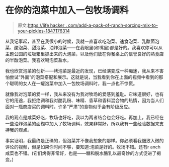 # 在你的泡菜中加入一包牧场调料

> 原文:[https://life hacker . com/add-a-pack-of-ranch-sorcing-mix-to-your-pickles-1847176314](https://lifehacker.com/add-a-packet-of-ranch-seasoning-mix-to-your-pickles-1847176314)

从我记事起，甚至在我很小的时候，我就一直喜欢吃泡菜。速食泡菜、乳酸菌泡菜、酸泡菜、甜泡菜、油炸泡菜——在我眼里(和嘴里)都是好的。我喜欢你可以从主题公园的垃圾箱里抓出来的大泡菜，以及他们放在你餐桌上的信誉良好的熟食店的半酸泡菜。我喜欢喝泡菜盐水。

我也欣赏泡菜的创新——烤泡菜是最近的发现，已经演变成一种痴迷，我从来不害怕尝试“外面”的泡菜搭配和展示。这就是说，当我看到你在上面的视频中看到的那个聪明的女人在一罐泡菜中加入一包牧场调料时，我一点也不惊慌。

就像我对泡菜的爱一样，我从来没有为我对牧场的爱感到羞耻。它味道很好，也有它的用途，我拒绝调和我对酪乳粉、味精、香草和香料混合物的热情，因为当人们面对一瓶商店买的调料时，许多“严肃”的食物似乎会有阶级反应。

我的观点是咸菜好吃，牧场也好吃，我以为两者结合也会好吃。再加上，我已经在一些油炸泡菜的面糊中加入了牧场调料，效果非常好，所以我有一些经验数据来支持我的观点。

事实证明，我最终是正确的，但泡菜并不像我想象的那样。你必须看我细致入微的评论的视频，但是如果你时间不够，要知道:泡菜是好的。牧场不错。还有r anch咸菜也不错。(它们烤得非常好，也是——糖和脱水酪乳以最奇妙的方式促进了褐变。)